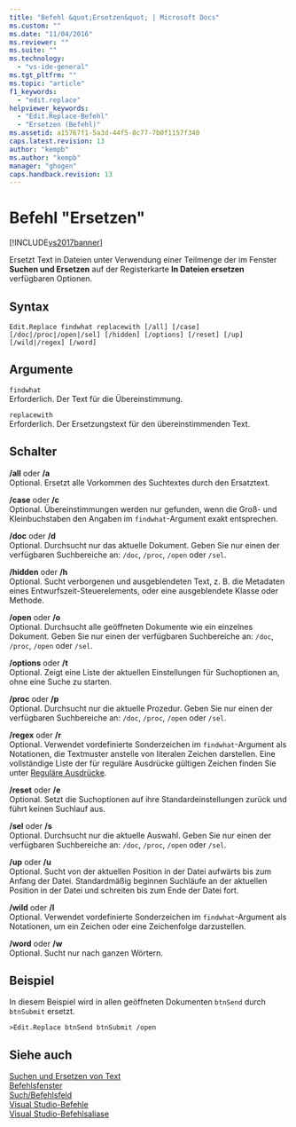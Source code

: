 ```yaml
---
title: "Befehl &quot;Ersetzen&quot; | Microsoft Docs"
ms.custom: ""
ms.date: "11/04/2016"
ms.reviewer: ""
ms.suite: ""
ms.technology: 
  - "vs-ide-general"
ms.tgt_pltfrm: ""
ms.topic: "article"
f1_keywords: 
  - "edit.replace"
helpviewer_keywords: 
  - "Edit.Replace-Befehl"
  - "Ersetzen (Befehl)"
ms.assetid: a15767f1-5a3d-44f5-8c77-7b0f1157f340
caps.latest.revision: 13
author: "kempb"
ms.author: "kempb"
manager: "ghogen"
caps.handback.revision: 13
---
```

# Befehl &quot;Ersetzen&quot;
[!INCLUDE[vs2017banner](../../code-quality/includes/vs2017banner.md)]

Ersetzt Text in Dateien unter Verwendung einer Teilmenge der im Fenster **Suchen und Ersetzen** auf der Registerkarte **In Dateien ersetzen** verfügbaren Optionen.  
  
## Syntax  
  
```  
Edit.Replace findwhat replacewith [/all] [/case]  
[/doc|/proc|/open|/sel] [/hidden] [/options] [/reset] [/up]  
[/wild|/regex] [/word]  
```  
  
## Argumente  
 `findwhat`  
 Erforderlich.  Der Text für die Übereinstimmung.  
  
 `replacewith`  
 Erforderlich.  Der Ersetzungstext für den übereinstimmenden Text.  
  
## Schalter  
 **\/all** oder **\/a**  
 Optional.  Ersetzt alle Vorkommen des Suchtextes durch den Ersatztext.  
  
 **\/case** oder **\/c**  
 Optional.  Übereinstimmungen werden nur gefunden, wenn die Groß\- und Kleinbuchstaben den Angaben im `findwhat`\-Argument exakt entsprechen.  
  
 **\/doc** oder **\/d**  
 Optional.  Durchsucht nur das aktuelle Dokument.  Geben Sie nur einen der verfügbaren Suchbereiche an: `/doc`, `/proc`, `/open` oder `/sel`.  
  
 **\/hidden** oder **\/h**  
 Optional.  Sucht verborgenen und ausgeblendeten Text, z. B. die Metadaten eines Entwurfszeit\-Steuerelements, oder eine ausgeblendete Klasse oder Methode.  
  
 **\/open** oder **\/o**  
 Optional.  Durchsucht alle geöffneten Dokumente wie ein einzelnes Dokument.  Geben Sie nur einen der verfügbaren Suchbereiche an: `/doc`, `/proc`, `/open` oder `/sel`.  
  
 **\/options** oder **\/t**  
 Optional.  Zeigt eine Liste der aktuellen Einstellungen für Suchoptionen an, ohne eine Suche zu starten.  
  
 **\/proc** oder **\/p**  
 Optional.  Durchsucht nur die aktuelle Prozedur.  Geben Sie nur einen der verfügbaren Suchbereiche an: `/doc`, `/proc`, `/open` oder `/sel`.  
  
 **\/regex** oder **\/r**  
 Optional.  Verwendet vordefinierte Sonderzeichen im `findwhat`\-Argument als Notationen, die Textmuster anstelle von literalen Zeichen darstellen.  Eine vollständige Liste der für reguläre Ausdrücke gültigen Zeichen finden Sie unter [Reguläre Ausdrücke](../../ide/using-regular-expressions-in-visual-studio.md).  
  
 **\/reset** oder **\/e**  
 Optional.  Setzt die Suchoptionen auf ihre Standardeinstellungen zurück und führt keinen Suchlauf aus.  
  
 **\/sel** oder **\/s**  
 Optional.  Durchsucht nur die aktuelle Auswahl.  Geben Sie nur einen der verfügbaren Suchbereiche an: `/doc`, `/proc`, `/open` oder `/sel`.  
  
 **\/up** oder **\/u**  
 Optional.  Sucht von der aktuellen Position in der Datei aufwärts bis zum Anfang der Datei.  Standardmäßig beginnen Suchläufe an der aktuellen Position in der Datei und schreiten bis zum Ende der Datei fort.  
  
 **\/wild** oder **\/l**  
 Optional.  Verwendet vordefinierte Sonderzeichen im `findwhat`\-Argument als Notationen, um ein Zeichen oder eine Zeichenfolge darzustellen.  
  
 **\/word** oder **\/w**  
 Optional.  Sucht nur nach ganzen Wörtern.  
  
## Beispiel  
 In diesem Beispiel wird in allen geöffneten Dokumenten `btnSend` durch `btnSubmit` ersetzt.  
  
```  
>Edit.Replace btnSend btnSubmit /open  
```  
  
## Siehe auch  
 [Suchen und Ersetzen von Text](../../ide/finding-and-replacing-text.md)   
 [Befehlsfenster](../../ide/reference/command-window.md)   
 [Such\/Befehlsfeld](../../ide/find-command-box.md)   
 [Visual Studio\-Befehle](../../ide/reference/visual-studio-commands.md)   
 [Visual Studio\-Befehlsaliase](../../ide/reference/visual-studio-command-aliases.md)